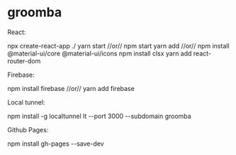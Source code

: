 # groomba

React:

npx create-react-app ./
yarn start //or// npm start
yarn add //or// npm install @material-ui/core @material-ui/icons
npm install clsx
yarn add react-router-dom

Firebase:

npm install firebase //or// yarn add firebase

Local tunnel:

npm install -g localtunnel
lt --port 3000 --subdomain groomba


Github Pages:

npm install gh-pages --save-dev
